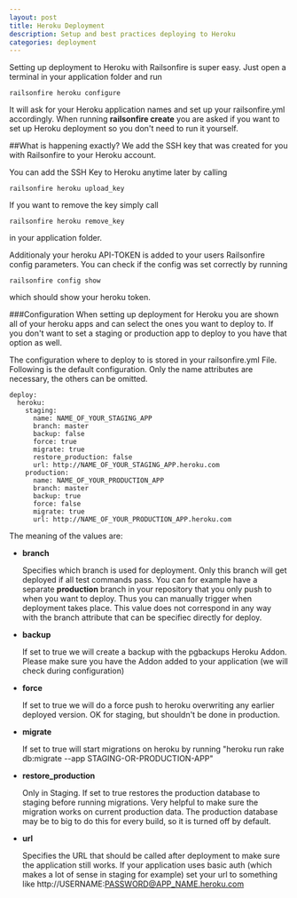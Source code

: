 ```yaml
---
layout: post
title: Heroku Deployment
description: Setup and best practices deploying to Heroku
categories: deployment
---
```

Setting up deployment to Heroku with Railsonfire is super easy. Just open a terminal in your application folder and run

    railsonfire heroku configure

It will ask for your Heroku application names and set up your railsonfire.yml accordingly. When running **railsonfire create** you are asked if you want to set up Heroku deployment so you don't need to run it yourself.

##What is happening exactly?
We add the SSH key that was created for you with Railsonfire to your Heroku account.

You can add the SSH Key to Heroku anytime later by calling

    railsonfire heroku upload_key

If you want to remove the key simply call

    railsonfire heroku remove_key

in your application folder.

Additionaly your heroku API-TOKEN is added to your users Railsonfire config parameters. You can check if the config was set correctly by running

    railsonfire config show

which should show your heroku token.

###Configuration
When setting up deployment for Heroku you are shown all of your heroku apps and can select the ones you want to deploy to. If you don't want to set a staging or production app to deploy to you have that option as well.

The configuration where to deploy to is stored in your railsonfire.yml File. Following is the default configuration. Only the name attributes are necessary, the others can be omitted.


    deploy:
      heroku:
        staging:
          name: NAME_OF_YOUR_STAGING_APP
          branch: master
          backup: false
          force: true
          migrate: true
          restore_production: false
          url: http://NAME_OF_YOUR_STAGING_APP.heroku.com
        production:
          name: NAME_OF_YOUR_PRODUCTION_APP
          branch: master
          backup: true
          force: false
          migrate: true
          url: http://NAME_OF_YOUR_PRODUCTION_APP.heroku.com

The meaning of the values are:

*   **branch**

    Specifies which branch is used for deployment. Only this branch will get deployed if all test commands pass. You can for example have a separate **production** branch in your repository that you only push to when you want to deploy. Thus you can manually trigger when deployment takes place. This value does not correspond in any way with the branch attribute that can be specifiec directly for deploy.

*   **backup**

    If set to true we will create a backup with the pgbackups Heroku Addon. Please make sure you have the Addon added to your application (we will check during configuration)

*   **force**

    If set to true we will do a force push to heroku overwriting any earlier deployed version. OK for staging, but shouldn't be done in production.

*   **migrate**

    If set to true will start migrations on heroku by running "heroku run rake db:migrate --app STAGING-OR-PRODUCTION-APP"

*   **restore_production**

    Only in Staging. If set to true restores the production database to staging before running migrations. Very helpful to make sure the migration works on current production data. The production database may be to big to do this for every build, so it is turned off by default.

*   **url**

    Specifies the URL that should be called after deployment to make sure the application still works. If your application uses basic auth (which makes a lot of sense in staging for example) set your url to something like http://USERNAME:PASSWORD@APP_NAME.heroku.com